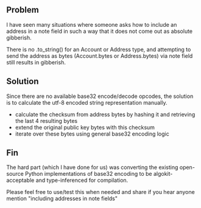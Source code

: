 ## Problem

I have seen many situations where someone asks how to include an address in a note field in such a way that it does not come out as absolute gibberish.

There is no .to_string() for an Account or Address type, and attempting to send the address as bytes (Account.bytes or Address.bytes) via note field still results in gibberish.

## Solution 
Since there are no available base32 encode/decode opcodes, the solution is to calculate the utf-8 encoded string representation manually.

- calculate the checksum from address bytes by hashing it and retrieving the last 4 resulting bytes
- extend the original public key bytes with this checksum
- iterate over these bytes using general base32 encoding logic

## Fin
The hard part (which I have done for us) was converting the existing open-source Python implementations of base32 encoding to be algokit-acceptable and type-inferenced for compilation.

Please feel free to use/test this when needed and share if you hear anyone mention "including addresses in note fields"
